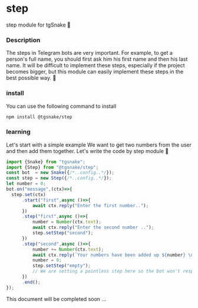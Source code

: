 # step
step module for tgSnake :snake:
### Description 
The steps in Telegram bots are very important. 
For example, to get a person's full name, you should first ask him his first name and then his last name.
It will be difficult to implement these steps, especially if the project becomes bigger, but this module can easily implement these steps in the best possible way. :rocket: 
### install
You can use the following command to install 
```bash
npm install @tgsnake/step
```
### learning
Let's start with a simple example 
We want to get two numbers from the user and then add them together.
Let's write the code by step module :memo:
```javascript 
import {Snake} from "tgsnake";
import {Step} from "@tgsnake/step";
const bot  = new Snake({/*..config..*/});
const step = new Step({/*..config..*/});
let number = 0;
bot.on("message",(ctx)=>{
  step.set(ctx)
      .start("first",async ()=>{
          await ctx.reply("Enter the first number..");
      })
      .step("first",async ()=>{
          number = Number(ctx.text);
          await ctx.reply("Enter the second number ..");
          step.setStep("second");
      })
      .step("second",async ()=>{
          number += Number(ctx.text);
          await ctx.reply(`Your numbers have been added up ${number} \n Send /start to restart.`);
          number = 0;
          step.setStep("empty");
          // We are setting a pointless step here so the bot won't respond, you can create another step to handle this step. 
      })
      .end();
});

```

This document will be completed soon ... 
